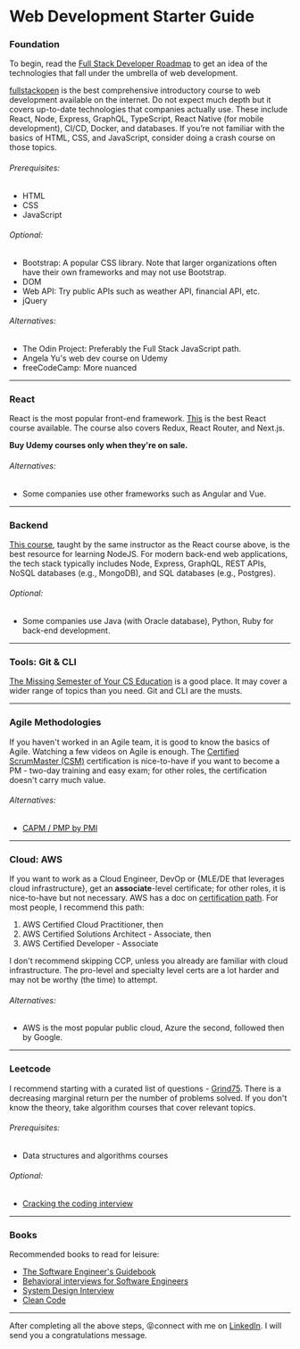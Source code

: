 # Web Development Starter Guide

### Foundation

To begin, read the [Full Stack Developer Roadmap](https://roadmap.sh/full-stack) to get an idea of the technologies that fall under the umbrella of web development.

[fullstackopen](https://fullstackopen.com/) is the best comprehensive introductory course to web development available on the internet. Do not expect much depth but it covers up-to-date technologies that companies actually use. These include React, Node, Express, GraphQL, TypeScript, React Native (for mobile development), CI/CD, Docker, and databases. If you’re not familiar with the basics of HTML, CSS, and JavaScript, consider doing a crash course on those topics.

###### Prerequisites:

- HTML
- CSS
- JavaScript

###### Optional:

- Bootstrap: A popular CSS library. Note that larger organizations often have their own frameworks and may not use Bootstrap.
- DOM
- Web API: Try public APIs such as weather API, financial API, etc.
- jQuery

###### Alternatives:

- The Odin Project: Preferably the Full Stack JavaScript path.
- Angela Yu's web dev course on Udemy
- freeCodeCamp: More nuanced

---

### React

React is the most popular front-end framework. [This](https://www.udemy.com/course/react-the-complete-guide-incl-redux/) is the best React course available. The course also covers Redux, React Router, and Next.js.

**Buy Udemy courses only when they're on sale.**

###### Alternatives:

- Some companies use other frameworks such as Angular and Vue.

---

### Backend

[This course](https://www.udemy.com/course/nodejs-the-complete-guide/), taught by the same instructor as the React course above, is the best resource for learning NodeJS. For modern back-end web applications, the tech stack typically includes Node, Express, GraphQL, REST APIs, NoSQL databases (e.g., MongoDB), and SQL databases (e.g., Postgres).

###### Optional:

- Some companies use Java (with Oracle database), Python, Ruby for back-end development.

---

### Tools: Git & CLI

[The Missing Semester of Your CS Education](https://missing.csail.mit.edu/) is a good place. It may cover a wider range of topics than you need. Git and CLI are the musts.

---

### Agile Methodologies

If you haven't worked in an Agile team, it is good to know the basics of Agile. Watching a few videos on Agile is enough. The [Certified ScrumMaster (CSM)](https://www.scrumalliance.org/get-certified) certification is nice-to-have if you want to become a PM - two-day training and easy exam; for other roles, the certification doesn't carry much value.

###### Alternatives:

- [CAPM / PMP by PMI](https://www.pmi.org/certifications)

---

### Cloud: AWS

If you want to work as a Cloud Engineer, DevOp or {MLE/DE that leverages cloud infrastructure}, get an **associate**-level certificate; for other roles, it is nice-to-have but not necessary. AWS has a doc on [certification path](https://aws.amazon.com/certification/). For most people, I recommend this path:

1. AWS Certified Cloud Practitioner, then
2. AWS Certified Solutions Architect - Associate, then
3. AWS Certified Developer - Associate

I don't recommend skipping CCP, unless you already are familiar with cloud infrastructure. The pro-level and specialty level certs are a lot harder and may not be worthy (the time) to attempt.

###### Alternatives:

- AWS is the most popular public cloud, Azure the second, followed then by Google.

---

### Leetcode

I recommend starting with a curated list of questions - [Grind75](https://www.techinterviewhandbook.org/grind75). There is a decreasing marginal return per the number of problems solved. If you don't know the theory, take algorithm courses that cover relevant topics.

###### Prerequisites:

- Data structures and algorithms courses

###### Optional:

- [Cracking the coding interview](https://www.amazon.ca/Cracking-Coding-Interview-Programming-Questions/dp/0984782850/)

---

### Books

Recommended books to read for leisure:

- [The Software Engineer's Guidebook](https://www.amazon.ca/Software-Engineers-Guidebook-Navigating-positions/dp/908338182X)
- [Behavioral interviews for Software Engineers](https://www.amazon.ca/Behavioral-Interviews-Software-Engineers-Strategies/dp/B0C1JFQYCR/)
- [System Design Interview](https://www.amazon.ca/System-Design-Interview-Insiders-Guide/dp/1736049119/)
- [Clean Code](https://www.amazon.ca/Clean-Code-Handbook-Software-Craftsmanship-ebook/dp/B001GSTOAM)

---

After completing all the above steps, 😝connect with me on [LinkedIn](https://www.linkedin.com/in/leo-hong/). I will send you a congratulations message.
